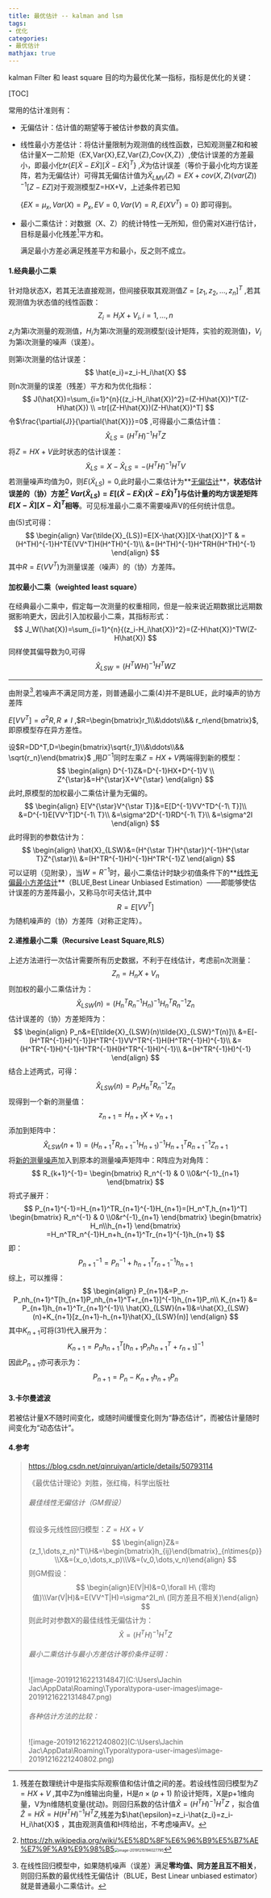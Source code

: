 ```yaml
---
title: 最优估计 -- kalman and lsm
tags:
- 优化
categories:
- 最优估计
mathjax: true
---
```

kalman Filter 和 least square 目的均为最优化某一指标，指标是优化的关键：

<!-- more -->

[TOC]

常用的估计准则有：

- 无偏估计：估计值的期望等于被估计参数的真实值。

- 线性最小方差估计：将估计量限制为观测值的线性函数，已知观测量Z和和被估计量X一二阶矩（EX,Var{X},EZ,Var{Z},Cov{X,Z}）,使估计误差的方差最小，即最小化$tr\{E[\tilde{X}-E\tilde{X}][\tilde{X}-E\tilde{X}]^{T}\}$ ,$\tilde{X}$为估计误差（等价于最小化均方误差阵，若为无偏估计）可得其无偏估计值为$\tilde{X}_{LMV}(Z)=EX+cov(X,Z)(var(Z))^{-1}[Z-EZ]$对于观测模型Z=HX+V，上述条件若已知

  $\{EX=\mu_x,Var(X)=P_x,EV=0,Var(V)=R,E(XV^T)=0\}$ 即可得到。

- 最小二乘估计：对数据（X、Z）的统计特性一无所知，但仍需对X进行估计，目标是最小化残差[^1]平方和。

  满足最小方差必满足残差平方和最小，反之则不成立。



#### 1.经典最小二乘

针对隐状态X，若其无法直接观测，但间接获取其观测值$Z=[z_1,z_2,\dots,z_n]^T$  ,若其观测值为状态值的线性函数：
$$
Z_i=H_iX+V_i,i=1,\dots,n
$$
$z_i$为第i次测量的观测值，$H_i$为第i次测量的观测模型(设计矩阵，实验的观测值)，$V_i$为第i次测量的噪声（误差）。

则第i次测量的估计误差：
$$
\hat{e_i}=z_i-H_i\hat{X}
$$
则n次测量的误差（残差）平方和为优化指标：
$$
J(\hat{X})=\sum_{i=1}^{n}{(z_i-H_i\hat{X})^2}=(Z-H\hat{X})^T(Z-H\hat{X}) \\
=tr[(Z-H\hat{X})(Z-H\hat{X})^T]
$$
令$\frac{\partial{J}}{\partial{\hat{X}}}=0$ ,可得最小二乘估计值：
$$
\hat{X}_{LS}=(H^TH)^{-1}H^TZ
$$
将$Z=HX+V$此时状态的估计误差：
$$
\tilde{X}_{LS}=X-\hat{X}_{LS}=-(H^TH)^{-1}H^TV
$$
若测量噪声均值为0，则$E(\tilde{X}_{LS})=0$,此时最小二乘估计为**<u>无偏估计</u>**，**状态估计误差的（协）方差[^ 2] $Var(\tilde{X}_{LS})=E[(\tilde{X}-E\tilde{X})(\tilde{X}-E\tilde{X})^T]$与估计量的均方误差矩阵$E[X-\hat{X}][X-\hat{X}]^T$相等**。可见标准最小二乘不需要噪声V的任何统计信息。

由(5)式可得：
$$
\begin{align}
Var(\tilde{X}_{LS})=E[X-\hat{X}][X-\hat{X}]^T & = (H^TH)^{-1}H^TE(VV^T)H(H^TH)^{-1}\\
&=(H^TH)^{-1}H^TRH(H^TH)^{-1}
\end{align}
$$
其中$R=E(VV^T)$为测量误差（噪声）的（协）方差阵。

#### 加权最小二乘（weighted least square）

在经典最小二乘中，假定每一次测量的权重相同，但是一般来说近期数据比远期数据影响更大，因此引入加权最小二乘，其指标形式：
$$
J_W(\hat{X})=\sum_{i=1}^{n}{(z_i-H_i\hat{X})^2}=(Z-H\hat{X})^TW(Z-H\hat{X})
$$
同样使其偏导数为0,可得
$$
\hat{X}_{LSW}=(H^TWH)^{-1}H^TWZ
$$

----------------------

由附录[^3],若噪声不满足同方差，则普通最小二乘(4)并不是BLUE，此时噪声的协方差阵

$E[VV^T]=\sigma^2R,R\neq{I}$ ,$R=\begin{bmatrix}r_1\\&\ddots\\&& r_n\end{bmatrix}$,即原模型存在异方差性。

设$R=DD^T,D=\begin{bmatrix}\sqrt{r_1}\\&\ddots\\&& \sqrt{r_n}\end{bmatrix}$ ,用$D^{-1}$同时左乘$Z=HX+V$两端得到新的模型：
$$
\begin{align}
D^{-1}Z&=D^{-1}HX+D^{-1}V \\
Z^{\star}&=H^{\star}X+V^{\star}
\end{align}
$$
此时,原模型的加权最小二乘估计量为无偏的。
$$
\begin{align}
E[V^{\star}V^{\star T}]&=E[D^{-1}VV^TD^{-1\ T}]\\
&=D^{-1}E[VV^T]D^{-1\ T}\\
&=\sigma^2D^{-1}RD^{-1\ T}\\
&=\sigma^2I
\end{align}
$$
此时得到的参数估计为：
$$
\begin{align}
\hat{X}_{LSW}&=(H^{\star T}H^{\star})^{-1}H^{\star T}Z^{\star}\\
&=(H^TR^{-1}H)^{-1}H^TR^{-1}Z
\end{align}
$$
可以证明（见附录），当$W=R^{-1}$时，最小二乘估计时缺少初值条件下的**<u>线性无偏最小方差估计</u>**（BLUE,Best Linear Unbiased Estimation）——即能够使估计误差的方差阵最小，又称马尔可夫估计,其中
$$
R=E[VV^T]
$$
为随机噪声的（协）方差阵（对称正定阵）。

#### 2.递推最小二乘（Recursive Least Square,RLS）

上述方法进行一次估计需要所有历史数据，不利于在线估计，考虑前n次测量：
$$
Z_n=H_nX+V_n
$$
则加权的最小二乘估计为：
$$
\hat{X}_{LSW}(n)=(H_{n}^TR_{n}^{-1}H_n)^{-1}H_{n}^TR_{n}^{-1}Z_n
$$
估计误差的（协）方差矩阵为：
$$
\begin{align}
P_n&=E[\tilde{X}_{LSW}(n)\tilde{X}_{LSW}^T(n)]\\
&=E[-(H^TR^{-1}H)^{-1}]H^TR^{-1}VV^TR^{-1}H(H^TR^{-1}H)^{-1}\\
&=(H^TR^{-1}H)^{-1}H^TR^{-1}H(H^TR^{-1}H)^{-1}\\
&=(H^TR^{-1}H)^{-1}
\end{align}
$$
结合上述两式，可得：
$$
\hat{X}_{LSW}(n)=P_nH_{n}^TR_{n}^{-1}Z_n
$$
现得到一个新的测量值：
$$
z_{n+1}=H_{n+1}X+v_{n+1}
$$
添加到矩阵中：
$$
\hat{X}_{LSW}(n+1)=(H_{n+1}^TR_{n+1}^{-1}H_{n+1})^{-1}H_{n+1}^TR_{n+1}^{-1}Z_{n+1}
$$
将<u>新的测量噪声</u>加入到原本的测量噪声矩阵中：R阵应为对角阵：
$$
R_{k+1}^{-1}=
\begin{bmatrix}
R_n^{-1} & 0 \\0&r^{-1}_{n+1}
\end{bmatrix}
$$
将式子展开：
$$
P_{n+1}^{-1}=H_{n+1}^TR_{n+1}^{-1}H_{n+1}=[H_n^T,h_{n+1}^T]
\begin{bmatrix}
R_n^{-1} & 0 \\0&r^{-1}_{n+1}
\end{bmatrix}
\begin{bmatrix}
H_n\\h_{n+1}
\end{bmatrix}
=H_n^TR_n^{-1}H_n+h_{n+1}^Tr_{n+1}^{-1}h_{n+1}
$$
即：
$$
P_{n+1}^{-1}=P_n^{-1}+h_{n+1}^Tr_{n+1}^{-1}h_{n+1}
$$
综上，可以推得：
$$
\begin{align}
P_{n+1}&=P_n-P_nh_{n+1}^T[h_{n+1}P_nh_{n+1}^T+r_{n+1}]^{-1}h_{n+1}P_n\\
K_{n+1} &= P_{n+1}h_{n+1}^Tr_{n+1}^{-1}\\
\hat{X}_{LSW}(n+1)&=\hat{X}_{LSW}(n)+K_{n+1}[z_{n+1}-h_{n+1}\hat{X}_{LSW}(n)]
\end{align}
$$
其中$K_{n+1}$可将(31)代入展开为：
$$
K_{n+1} = P_nh_{n+1}^T[h_{n+1}P_nh_{n+1}^T+r_{n+1}]^{-1}
$$
因此$P_{n+1}$亦可表示为：
$$
P_{n+1}=P_n-K_{n+1}h_{n+1}P_n
$$

#### 3.卡尔曼滤波

若被估计量X不随时间变化，或随时间缓慢变化则为“静态估计”，而被估计量随时间变化为“动态估计”。









#### 4.参考

> https://blog.csdn.net/qinruiyan/article/details/50793114
>
> 《最优估计理论》刘胜，张红梅，科学出版社
>
> [^1]: 残差在数理统计中是指实际观察值和估计值之间的差。若设线性回归模型为$Z=HX+V$ ,其中Z为n维输出向量，H是$n\times(p+1)$ 阶设计矩阵，X是p+1维向量，V为n维随机变量(扰动)。则回归系数的估计值$\hat{X}=(H^TH)^{-1}H^TZ$ ，拟合值$\hat{Z} = H\hat{X}=H(H^TH)^{-1}H^TZ$,残差为$\hat{\epsilon}=z_i-\hat{z_i}=z_i-H_i\hat{X}$ ，其由观测真值和H阵给出，不考虑噪声V。
> [^ 2]: https://zh.wikipedia.org/wiki/%E5%8D%8F%E6%96%B9%E5%B7%AE%E7%9F%A9%E9%98%B5<img src="C:\Users\Jachin Jac\AppData\Roaming\Typora\typora-user-images\image-20191215194027795.png" alt="image-20191215194027795" style="zoom:50%;" />
> [^3]: 在线性回归模型中，如果随机噪声（误差）满足**零均值、同方差且互不相关**，则回归系数的最优线性无偏估计（BLUE，Best Linear unbiased estimator）就是普通最小二乘估计。
>
> ###### 最佳线性无偏估计（GM假设）
>
> 假设多元线性回归模型：$Z=HX+V$
> $$
> \begin{align}Z&=(z_1,\dots,z_n)^T\\H&=\begin{bmatrix}h_{ij}\end{bmatrix}_{n\times{p}}\\X&=(x_o,\dots,x_p)\\V&=(v_0,\dots,v_n)\end{align}
> $$
> 则GM假设：
> $$
> \begin{align}E(V|H)&=0,\forall H\ (零均值)\\Var(V|H)&=E(VV^T|H)=\sigma^2I_n\ (同方差且不相关)\end{align}
> $$
> 则此时对参数X的最佳线性无偏估计为：
> $$
> \hat{X}=(H^TH)^{-1}H^TZ
> $$
>
> ###### 最小二乘估计与最小方差估计等价条件证明：
>
> ![image-20191216221314847](C:\Users\Jachin Jac\AppData\Roaming\Typora\typora-user-images\image-20191216221314847.png)
>
> ###### 各种估计方法的比较：
>
> ![image-20191216221240802](C:\Users\Jachin Jac\AppData\Roaming\Typora\typora-user-images\image-20191216221240802.png)

